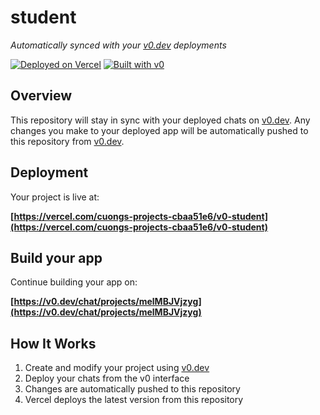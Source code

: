 # student

*Automatically synced with your [v0.dev](https://v0.dev) deployments*

[![Deployed on Vercel](https://img.shields.io/badge/Deployed%20on-Vercel-black?style=for-the-badge&logo=vercel)](https://vercel.com/cuongs-projects-cbaa51e6/v0-student)
[![Built with v0](https://img.shields.io/badge/Built%20with-v0.dev-black?style=for-the-badge)](https://v0.dev/chat/projects/melMBJVjzyg)

## Overview

This repository will stay in sync with your deployed chats on [v0.dev](https://v0.dev).
Any changes you make to your deployed app will be automatically pushed to this repository from [v0.dev](https://v0.dev).

## Deployment

Your project is live at:

**[https://vercel.com/cuongs-projects-cbaa51e6/v0-student](https://vercel.com/cuongs-projects-cbaa51e6/v0-student)**

## Build your app

Continue building your app on:

**[https://v0.dev/chat/projects/melMBJVjzyg](https://v0.dev/chat/projects/melMBJVjzyg)**

## How It Works

1. Create and modify your project using [v0.dev](https://v0.dev)
2. Deploy your chats from the v0 interface
3. Changes are automatically pushed to this repository
4. Vercel deploys the latest version from this repository